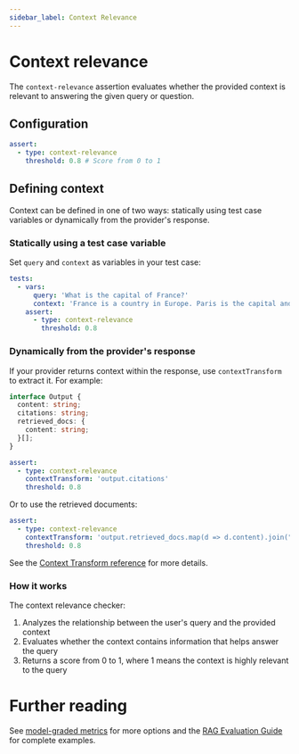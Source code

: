 ```yaml
---
sidebar_label: Context Relevance
---
```


# Context relevance

The `context-relevance` assertion evaluates whether the provided context is relevant to answering the given query or question.

## Configuration

```yaml
assert:
  - type: context-relevance
    threshold: 0.8 # Score from 0 to 1
```

## Defining context

Context can be defined in one of two ways: statically using test case variables or dynamically from the provider's response.

### Statically using a test case variable

Set `query` and `context` as variables in your test case:

```yaml
tests:
  - vars:
      query: 'What is the capital of France?'
      context: 'France is a country in Europe. Paris is the capital and largest city of France.'
    assert:
      - type: context-relevance
        threshold: 0.8
```

### Dynamically from the provider's response

If your provider returns context within the response, use `contextTransform` to extract it. For example:

```typescript
interface Output {
  content: string;
  citations: string;
  retrieved_docs: {
    content: string;
  }[];
}
```

```yaml
assert:
  - type: context-relevance
    contextTransform: 'output.citations'
    threshold: 0.8
```

Or to use the retrieved documents:

```yaml
assert:
  - type: context-relevance
    contextTransform: 'output.retrieved_docs.map(d => d.content).join("\n")'
    threshold: 0.8
```

See the [Context Transform reference](/docs/configuration/expected-outputs/model-graded#context-transform) for more details.

### How it works

The context relevance checker:

1. Analyzes the relationship between the user's query and the provided context
2. Evaluates whether the context contains information that helps answer the query
3. Returns a score from 0 to 1, where 1 means the context is highly relevant to the query

# Further reading

See [model-graded metrics](/docs/configuration/expected-outputs/model-graded) for more options and the [RAG Evaluation Guide](/docs/guides/evaluate-rag) for complete examples.
